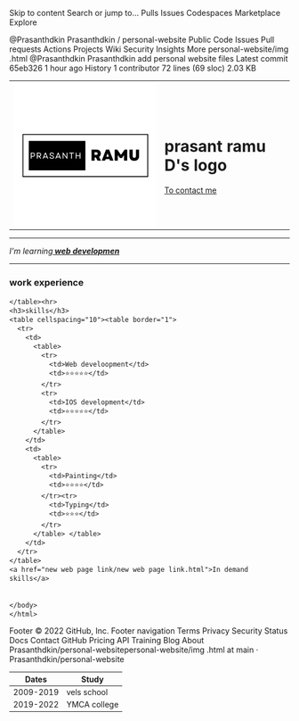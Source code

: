 Skip to content
Search or jump to…
Pulls
Issues
Codespaces
Marketplace
Explore
 
@Prasanthdkin 
Prasanthdkin
/
personal-website
Public
Code
Issues
Pull requests
Actions
Projects
Wiki
Security
Insights
More
personal-website/img .html
@Prasanthdkin
Prasanthdkin add personal website files
Latest commit 65eb326 1 hour ago
 History
 1 contributor
72 lines (69 sloc)  2.03 KB

<!DOCTYPE html>
<html>
  <head>
    <meta charset="utf-8">
    <title> prasant DK's first web site</title>
  </head>
 <body>
  <table>
    <tr><td>
        <img src="image/prasanth logo.png"><br>
    </td>
    <td>
      <h1>prasant ramu D's logo
      </h1>
      <a href="contact.html">To contact me </a><br></td>
    </tr>
  </table><hr>
     <p><em>I'm learning<strong><a href="https://www.simplilearn.com/java-full-stack-developer-certification-training-course?&utm_source=google&utm_medium=cpc&utm_term=web%20development&utm_content=949673033-137760983270-585187624559&utm_device=c&utm_campaign=Search-TechCluster-SD-FullStack-IN-Main-AllDevice-JGuarantee-adgroup-Scalar-Web-Developement-Exact&gclid=CjwKCAjwtKmaBhBMEiwAyINuwIhjaRXNaLWVA96YTM5itGK8VCVSkF_IMMWsJVwDBJR08z9IhWzYmRoCQ7YQAvD_BwE"> web developmen</a></strong></em></p><hr>
     <h3>work experience</h3>
    <table cellspacing="20">
      <thead>
        <tr>
          <th>Dates</th>
          <th>Study
          </th>
        </tr>
      </thead>
      <tbody>
        <tr>
          <td>2009-2019</td>
          <td>vels school</td>
        </tr>
        <tr>
          <td>2019-2022</td>
        <td>YMCA college</td>
        </tr>
      </tbody>
        
    </table><hr>
    <h3>skills</h3>
    <table cellspacing="10"><table border="1">
      <tr>
        <td>
          <table>
            <tr>
              <td>Web develoopment</td>
              <td>⭐⭐⭐⭐⭐</td>
            </tr>
            <tr>
              <td>IOS development</td>
              <td>⭐⭐⭐⭐⭐</td>
            </tr>
          </table> 
        </td>
        <td>
          <table>
            <tr>
              <td>Painting</td>
              <td>⭐⭐⭐⭐</td>
            </tr><tr>
              <td>Typing</td>
              <td>⭐⭐⭐</td>
            </tr>
          </table> </table> 
        </td>
      </tr>
    </table>
    <a href="new web page link/new web page link.html">In demand skills</a>
  
  
    </body>
    </html>
Footer
© 2022 GitHub, Inc.
Footer navigation
Terms
Privacy
Security
Status
Docs
Contact GitHub
Pricing
API
Training
Blog
About
Prasanthdkin/personal-websitepersonal-website/img .html at main · Prasanthdkin/personal-website
